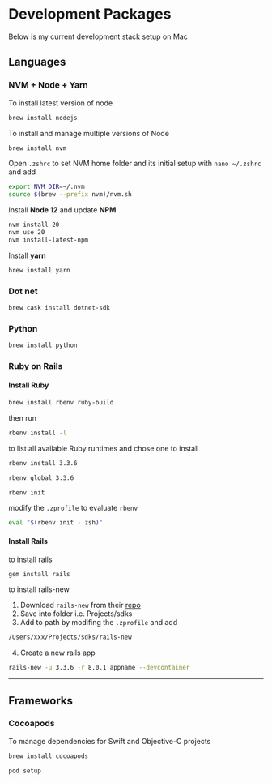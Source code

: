 # Development Packages

Below is my current development stack setup on Mac

## Languages

### NVM + Node + Yarn

To install latest version of node

```bash
brew install nodejs
```

To install and manage multiple versions of Node

```bash
brew install nvm
```

Open `.zshrc` to set NVM home folder and its initial setup with `nano ~/.zshrc` and add

```bash
export NVM_DIR=~/.nvm
source $(brew --prefix nvm)/nvm.sh
```

Install **Node 12** and update **NPM**

```bash
nvm install 20
nvm use 20
nvm install-latest-npm
```

Install **yarn**

```bash
brew install yarn
```

### Dot net

```bash
brew cask install dotnet-sdk
```

### Python

```bash
brew install python
```

### Ruby on Rails

#### Install Ruby

```bash
brew install rbenv ruby-build
```

then run

```bash
rbenv install -l
```

to list all available Ruby runtimes and chose one to install

```bash
rbenv install 3.3.6
```
```bash
rbenv global 3.3.6
```
```bash
rbenv init
```

modify the `.zprofile` to evaluate `rbenv`

```bash
eval "$(rbenv init - zsh)"
```

#### Install Rails

to install rails

```bash
gem install rails
```

to install rails-new 

1. Download `rails-new` from their [repo](https://github.com/rails/rails-new)
2. Save into folder i.e. Projects/sdks
3. Add to path by modifing the `.zprofile` and add

```bash
/Users/xxx/Projects/sdks/rails-new
```

4. Create a new rails app

```bash
rails-new -u 3.3.6 -r 8.0.1 appname --devcontainer
```

---

## Frameworks

### Cocoapods

To manage dependencies for Swift and Objective-C projects

```bash
brew install cocoapods
```
```bash
pod setup
```
